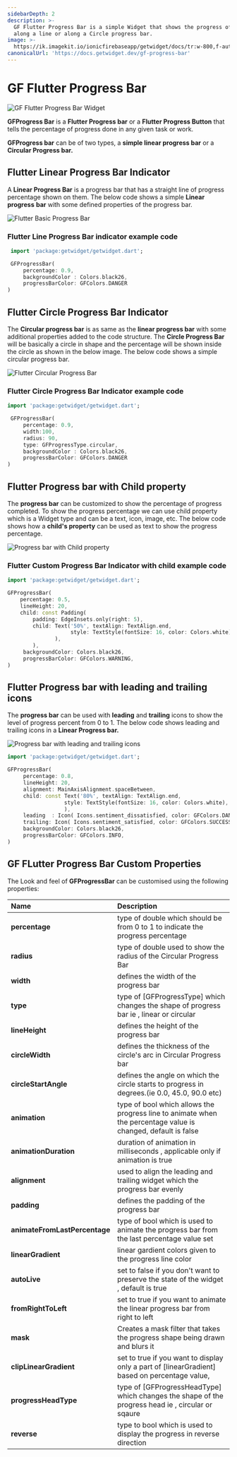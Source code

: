 ```yaml
---
sidebarDepth: 2
description: >-
  GF Flutter Progress Bar is a simple Widget that shows the progress of any task
  along a line or along a Circle progress bar.
image: >-
  https://ik.imagekit.io/ionicfirebaseapp/getwidget/docs/tr:w-800,f-auto/Progress_bar_docs_banner_cogNGuz9x.png
canonicalUrl: 'https://docs.getwidget.dev/gf-progress-bar'
---
```


# GF Flutter Progress Bar

![GF Flutter Progress Bar Widget ](https://ik.imagekit.io/ionicfirebaseapp/getwidget/docs/tr:w-800,f-auto/Progress_bar_docs_banner_cogNGuz9x.png)

**GFProgress Bar** is a **Flutter Progress bar** or a **Flutter Progress Button** that tells the percentage of progress done in any given task or work.

**GFProgress bar** can be of two types, a **simple linear progress bar** or a **Circular Progress bar.**

## **Flutter Linear Progress Bar Indicator**

A **Linear Progress Bar** is a progress bar that has a straight line of progress percentage shown on them. The below code shows a simple **Linear** **progress** **bar** with some defined properties of the progress bar.

![Flutter Basic Progress Bar](https://ik.imagekit.io/ionicfirebaseapp/getwidget/docs/tr:w-800,f-auto/linear_2_3x_tbrWidKp_.png)

### Flutter Line Progress Bar indicator example code

```dart
 import 'package:getwidget/getwidget.dart';

 GFProgressBar(
     percentage: 0.9,
     backgroundColor : Colors.black26,
     progressBarColor: GFColors.DANGER
)
```

## Flutter Circle Progress Bar Indicator

The **Circular progress bar** is as same as the **linear progress bar** with some additional properties added to the code structure. The **Circle Progress Bar** will be basically a circle in shape and the percentage will be shown inside the circle as shown in the below image. The below code shows a simple circular progress bar.

![Flutter Circular Progress Bar](https://ik.imagekit.io/ionicfirebaseapp/getwidget/docs/tr:w-800,f-auto/Circular_1_3x_NfFXiyxXyz.png)

### Flutter Circle Progress Bar Indicator example code

```dart
import 'package:getwidget/getwidget.dart';

 GFProgressBar(
     percentage: 0.9,
     width:100,
     radius: 90,
     type: GFProgressType.circular,
     backgroundColor : Colors.black26,
     progressBarColor: GFColors.DANGER
)
```

## Flutter Progress bar with Child property

The **progress bar** can be customized to show the percentage of progress completed. To show the progress percentage we can use child property which is a Widget type and can be a text, icon, image, etc. The below code shows how a **child's property** can be used as text to show the progress percentage.

![Progress bar with Child property](https://ik.imagekit.io/ionicfirebaseapp/getwidget/docs/tr:w-800,f-auto/circular_2_3x_tY_3Jy7Fw.png)

### Flutter Custom Progress Bar Indicator with child example code

```dart
import 'package:getwidget/getwidget.dart';

GFProgressBar(
    percentage: 0.5,
    lineHeight: 20,
    child: const Padding(
        padding: EdgeInsets.only(right: 5),
        child: Text('50%', textAlign: TextAlign.end,
                    style: TextStyle(fontSize: 16, color: Colors.white),
               ),
        ),
     backgroundColor: Colors.black26,
     progressBarColor: GFColors.WARNING,
)
```

## Flutter Progress bar with leading and trailing icons

The **progress bar** can be used with **leading** and **trailing** icons to show the level of progress percent from 0 to 1. The below code shows leading and trailing icons in a **Linear Progress bar.**

![Progress bar with leading and trailing icons](https://ik.imagekit.io/ionicfirebaseapp/getwidget/docs/tr:w-800,f-auto/Linear_1_3x_2oh4hQejHD.png)

```dart
import 'package:getwidget/getwidget.dart';

GFProgressBar(
     percentage: 0.8,
     lineHeight: 20,
     alignment: MainAxisAlignment.spaceBetween,
     child: const Text('80%', textAlign: TextAlign.end,
                  style: TextStyle(fontSize: 16, color: Colors.white),
                  ),
     leading  : Icon( Icons.sentiment_dissatisfied, color: GFColors.DANGER),
     trailing: Icon( Icons.sentiment_satisfied, color: GFColors.SUCCESS),
     backgroundColor: Colors.black26,
     progressBarColor: GFColors.INFO,
)
```

## GF FLutter Progress Bar Custom Properties

The Look and feel of **GFProgressBar** can be customised using the following properties:

| Name | Description |
| :--- | :--- |
| **percentage** | type of double which should be from 0 to 1 to indicate the progress percentage |
| **radius** | type of double used to show the radius of the Circular Progress Bar |
| **width** | defines the width of the progress bar |
| **type** | type of \[GFProgressType\] which changes the shape of progress bar ie , linear or circular |
| **lineHeight** | defines the height of the progress bar |
| **circleWidth** | defines the thickness of the circle's arc in Circular Progress bar |
| **circleStartAngle** | defines the angle on which the circle starts to progress in degrees.\(ie 0.0, 45.0, 90.0 etc\) |
| **animation** | type of bool which allows the progress line to animate when the percentage value is changed, default is false |
| **animationDuration** | duration of animation in milliseconds , applicable only if animation is true |
| **alignment** | used to align the leading and trailing widget which the progress bar evenly |
| **padding** | defines the padding of the progress bar |
| **animateFromLastPercentage** | type of bool which is used to animate the progress bar from the last percentage value set |
| **linearGradient** | linear gardient colors given to the progress line color |
| **autoLive** | set to false if you don't want to preserve the state of the widget , default is true |
| **fromRightToLeft** | set to true if you want to animate the linear progress bar from right to left |
| **mask** | Creates a mask filter that takes the progress shape being drawn and blurs it |
| **clipLinearGradient** | set to true if you want to display only a part of \[linearGradient\] based on percentage value, |
| **progressHeadType** | type of \[GFProgressHeadType\] which changes the shape of the progress head ie ,  circular or sqaure |
| **reverse** | type to bool which is used to display the progress in reverse direction |

